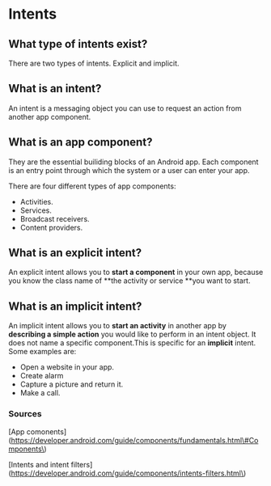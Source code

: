 # Intents

## What type of intents exist?

There are two types of intents. Explicit and implicit.  

## What is an intent? 

An intent is a messaging object you can use to request an action from another app component. 

## What is an app component? 

They are the essential builiding blocks of an Android app. Each component is an entry point through which the system or a user can enter your app.

There are four different types of app components:

* Activities.
* Services.
* Broadcast receivers.
* Content providers.

## What is an explicit intent?

An explicit intent allows you to **start a component** in your own app, because you know the class name of **the activity or service **you want to start.

## What is an implicit intent?

An implicit intent allows you to **start an activity** in another app by **describing a simple action** you would like to perform in an intent object. It does not name a specific component.This is specific for an **implicit** intent. Some examples are:

* Open a website in your app.
* Create alarm
* Capture a picture and return it.
* Make a call. 

### Sources 

\[App comonents\]\(https://developer.android.com/guide/components/fundamentals.html\#Components\)

\[Intents and intent filters\]\(https://developer.android.com/guide/components/intents-filters.html\)





